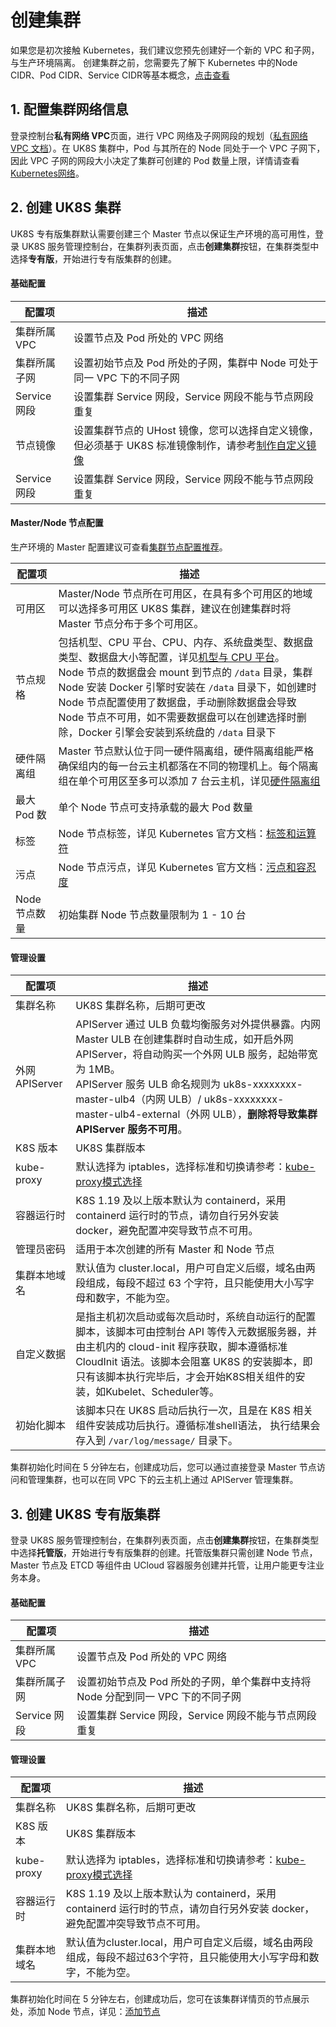 # 创建集群

如果您是初次接触 Kubernetes，我们建议您预先创建好一个新的 VPC 和子网，与生产环境隔离。
创建集群之前，您需要先了解下 Kubernetes 中的Node CIDR、Pod CIDR、Service CIDR等基本概念，[点击查看](uk8s/network/uk8s_network)

## 1. 配置集群网络信息

登录控制台**私有网络 VPC**页面，进行 VPC 网络及子网网段的规划（[私有网络 VPC 文档](vpc/README)）。在 UK8S 集群中，Pod 与其所在的 Node 同处于一个 VPC 子网下，因此 VPC 子网的网段大小决定了集群可创建的 Pod 数量上限，详情请查看[Kubernetes网络](uk8s/network/uk8s_network)。

## 2. 创建 UK8S 集群

UK8S 专有版集群默认需要创建三个 Master 节点以保证生产环境的高可用性，登录 UK8S 服务管理控制台，在集群列表页面，点击**创建集群**按钮，在集群类型中选择**专有版**，开始进行专有版集群的创建。

#### 基础配置

| 配置项 | 描述 |
|-----|--------|
|集群所属 VPC|设置节点及 Pod 所处的 VPC 网络|
|集群所属子网|设置初始节点及 Pod 所处的子网，集群中 Node 可处于同一 VPC 下的不同子网|
|Service 网段|设置集群 Service 网段，Service 网段不能与节点网段重复|
|节点镜像|设置集群节点的 UHost 镜像，您可以选择自定义镜像，但必须基于 UK8S 标准镜像制作，请参考[制作自定义镜像](uk8s/administercluster/custom_image)|
|Service 网段|设置集群 Service 网段，Service 网段不能与节点网段重复|

#### Master/Node 节点配置

生产环境的 Master 配置建议可查看[集群节点配置推荐](uk8s/introduction/node_requirements)。

| 配置项 | 描述 |
|-----|--------|
|可用区|Master/Node 节点所在可用区，在具有多个可用区的地域可以选择多可用区 UK8S 集群，建议在创建集群时将 Master 节点分布于多个可用区。|
|节点规格|包括机型、CPU 平台、CPU、内存、系统盘类型、数据盘类型、数据盘大小等配置，详见[机型与 CPU 平台](/uhost/introduction/uhost/type_new)。<br>Node 节点的数据盘会 mount 到节点的 `/data` 目录，集群 Node 安装 Docker 引擎时安装在 `/data` 目录下，如创建时 Node 节点配置使用了数据盘，手动删除数据盘会导致 Node 节点不可用，如不需要数据盘可以在创建选择时删除，Docker 引擎会安装到系统盘的 `/data` 目录下|
|硬件隔离组|Master 节点默认位于同一硬件隔离组，硬件隔离组能严格确保组内的每一台云主机都落在不同的物理机上。每个隔离组在单个可用区至多可以添加 7 台云主机，详见[硬件隔离组](uhost/guide/isolationgroup)|
|最大 Pod 数|单个 Node 节点可支持承载的最大 Pod 数量|
|标签|Node 节点标签，详见 Kubernetes 官方文档：[标签和运算符](https://kubernetes.io/zh/docs/concepts/overview/working-with-objects/labels/)|
|污点|Node 节点污点，详见 Kubernetes 官方文档：[污点和容忍度](https://kubernetes.io/zh/docs/concepts/scheduling-eviction/taint-and-toleration/)|
|Node 节点数量|初始集群 Node 节点数量限制为 1 - 10 台|

#### 管理设置

| 配置项 | 描述 |
|-----|--------|
|集群名称|UK8S 集群名称，后期可更改|
|外网 APIServer|APIServer 通过 ULB 负载均衡服务对外提供暴露。内网 Master ULB 在创建集群时自动生成，如开启外网 APIServer，将自动购买一个外网 ULB 服务，起始带宽为 1MB。<br>APIServer 服务 ULB 命名规则为 uk8s-xxxxxxxx-master-ulb4（内网 ULB）/ uk8s-xxxxxxxx-master-ulb4-external（外网 ULB），**删除将导致集群 APIServer 服务不可用**。|
|K8S 版本|UK8S 集群版本|
|kube-proxy|默认选择为 iptables，选择标准和切换请参考：[kube-proxy模式选择](uk8s/userguide/kubeproxy_mode)|
|容器运行时|K8S 1.19 及以上版本默认为 containerd，采用 containerd 运行时的节点，请勿自行另外安装 docker，避免配置冲突导致节点不可用。|
|管理员密码|适用于本次创建的所有 Master 和 Node 节点|
|集群本地域名|默认值为 cluster.local，用户可自定义后缀，域名由两段组成，每段不超过 63 个字符，且只能使用大小写字母和数字，不能为空。|
|自定义数据|是指主机初次启动或每次启动时，系统自动运行的配置脚本，该脚本可由控制台 API 等传入元数据服务器，并由主机内的 cloud-init 程序获取，脚本遵循标准 CloudInit 语法。该脚本会阻塞 UK8S 的安装脚本，即只有该脚本执行完毕后，才会开始K8S相关组件的安装，如Kubelet、Scheduler等。|
|初始化脚本|该脚本只在 UK8S 启动后执行一次，且是在 K8S 相关组件安装成功后执行。遵循标准shell语法， 执行结果会存入到 `/var/log/message/` 目录下。|

集群初始化时间在 5 分钟左右，创建成功后，您可以通过直接登录 Master 节点访问和管理集群，也可以在同 VPC 下的云主机上通过 APIServer 管理集群。

## 3. 创建 UK8S 专有版集群

登录 UK8S 服务管理控制台，在集群列表页面，点击**创建集群**按钮，在集群类型中选择**托管版**，开始进行专有版集群的创建。托管版集群只需创建 Node 节点，Master 节点及 ETCD 等组件由 UCloud 容器服务创建并托管，让用户能更专注业务本身。

#### 基础配置

| 配置项 | 描述 |
|-----|--------|
|集群所属 VPC|设置节点及 Pod 所处的 VPC 网络|
|集群所属子网|设置初始节点及 Pod 所处的子网，单个集群中支持将 Node 分配到同一 VPC 下的不同子网|
|Service 网段|设置集群 Service 网段，Service 网段不能与节点网段重复|

#### 管理设置

| 配置项 | 描述 |
|-----|--------|
|集群名称|UK8S 集群名称，后期可更改|
|K8S 版本|UK8S 集群版本|
|kube-proxy|默认选择为 iptables，选择标准和切换请参考：[kube-proxy模式选择](uk8s/userguide/kubeproxy_mode)|
|容器运行时|K8S 1.19 及以上版本默认为 containerd，采用 containerd 运行时的节点，请勿自行另外安装 docker，避免配置冲突导致节点不可用。|
|集群本地域名|默认值为cluster.local，用户可自定义后缀，域名由两段组成，每段不超过63个字符，且只能使用大小写字母和数字，不能为空。|

集群初始化时间在 5 分钟左右，创建成功后，您可在该集群详情页的节点展示处，添加 Node 节点，详见：[添加节点](uk8s/userguide/addnode)